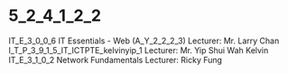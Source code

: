 # 5_2_4_1_2_2
IT_E_3_0_0_6 IT Essentials - Web (A_Y_2_2_2_3)
Lecturer: Mr. Larry Chan
I_T_P_3_9_1_5_IT_ICTPTE_kelvinyip_1
Lecturer: Mr. Yip Shui Wah Kelvin
IT_E_3_1_0_2 Network Fundamentals
Lecturer: Ricky Fung
